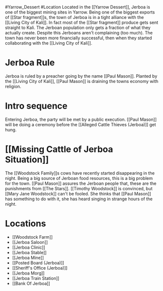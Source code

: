#Yarrow_Dessert #Location 
Located in the [[Yarrow Dessert]], Jerboa is one of the biggest mining sites in Yarrow. Being one of the biggest exports of [[Star fragment]]s, the town of Jerboa is in a tight alliance with the [[Living City of Kali]]. In fact most of the [[Star fragment]] produce gets sent straight to Kali. The Jerboan population only gets a fraction of what they actually create. Despite this Jerboans aren't complaining (too much). The town has never been more financially successful, then when they started collaborating with the [[Living City of Kali]].
# Jerboa Rule
Jerboa is ruled by a preacher going by the name [[Paul Mason]]. Planted by the [[Living City of Kali]], [[Paul Mason]] is draining the towns economy with religion.
# Intro sequence
Entering Jerboa, the party will be met by a public execution. [[Paul Mason]] will be doing a ceremony before the [[Alleged Cattle Thieves (Jerboa)]] get hung.
# [[Missing Cattle of Jerboa Situation]]
The [[Woodstock Family]]s cows have recently started disappearing in the night. Being a big source of Jerboan food resources, this is a big problem for the town. [[Paul Mason]] assures the Jerboan people that, these are the punishments from [[The Stars]]. [[Timothy Woodstock]] is convinced, but [[Mary Jane Woodstock]] can't be fooled. She thinks that [[Paul Mason]] has something to do with it, she has heard singing in strange hours of the night. 
# Locations
- [[Woodstock Farm]]
- [[Jerboa Saloon]]
- [[Jerboa Clinic]]
- [[Jerboa Stable]]
- [[Jerboa Mine]]
- [[Posted Board (Jerboa)]]
- [[Sheriff's Office (Jerboa)]]
- [[Jerboa Morg]]
- [[Jerboa Train Station]]
- [[Bank Of Jerboa]]